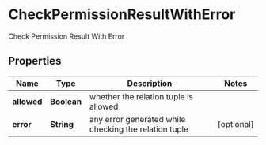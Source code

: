 

# CheckPermissionResultWithError

Check Permission Result With Error

## Properties

| Name | Type | Description | Notes |
|------------ | ------------- | ------------- | -------------|
|**allowed** | **Boolean** | whether the relation tuple is allowed |  |
|**error** | **String** | any error generated while checking the relation tuple |  [optional] |



